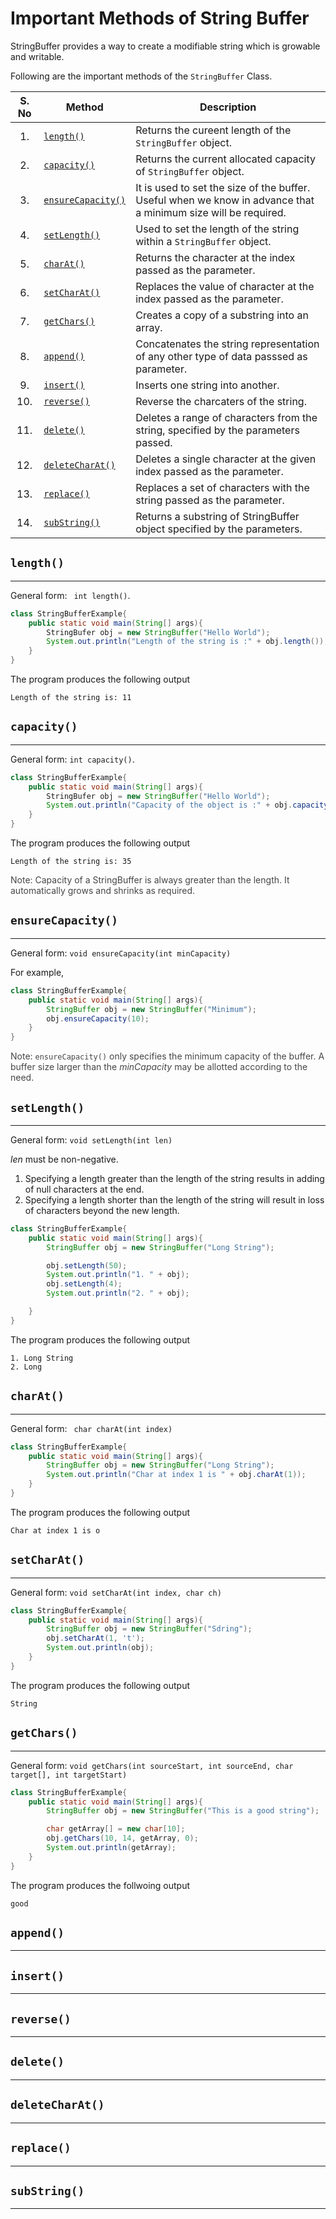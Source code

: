 # Important Methods of String Buffer

StringBuffer provides a way to create a modifiable string which is growable and writable.

Following are the important methods of the `StringBuffer` Class. 

|S. No| Method | Description |
|:--:| ---| ---|
|1. | [`length()`](#length)|Returns the cureent length of the `StringBuffer` object. | 
|2. | [`capacity()`](#capacity) |Returns the current allocated capacity of `StringBuffer` object. |
|3. | [`ensureCapacity()`](#ensurecapacity) | It is used to set the size of the buffer. Useful when we know in advance that a minimum size will be required.|
|4. | [`setLength()`](#setlength) | Used to set the length of the string within a `StringBuffer` object.|
|5. | [`charAt()`](#charat) | Returns the character at the index passed as the parameter.|
|6. | [`setCharAt()`](#setcharat) | Replaces the value of character at the index passed as the parameter. |
|7. | [`getChars()`](#getchars) | Creates a copy of a substring into an array. |
|8. | [`append()`](#append) | Concatenates the string representation of any other type of data passsed as parameter. |
|9. | [`insert()`](#insert) | Inserts one string into another.|
|10. | [`reverse()`](#reverse) | Reverse the charcaters of the string.|
|11. | [`delete()`](#delete) |Deletes a range of characters from the string, specified by the parameters passed. |
|12. | [`deleteCharAt()`](#deletecharat) | Deletes a single character at the given index passed as the parameter.|
|13. | [`replace()`](#replace) | Replaces a set of characters with the string passed as the parameter.|
|14. | [`subString()`](#substring) | Returns a substring of StringBuffer object specified by the parameters.|





## `length()`
<hr />

General form: ` int length()`. 

```java
class StringBufferExample{
    public static void main(String[] args){
        StringBufer obj = new StringBuffer("Hello World");
        System.out.println("Length of the string is :" + obj.length());
    }
}
```
 The program produces the following output
 ```
Length of the string is: 11
 ```

## `capacity()`
<hr />

General form:  `int capacity()`.

```java
class StringBufferExample{
    public static void main(String[] args){
        StringBufer obj = new StringBuffer("Hello World");
        System.out.println("Capacity of the object is :" + obj.capacity());
    }
}
```
 The program produces the following output
 ```
Length of the string is: 35
 ```

<span style="opacity:0.8">Note: Capacity of a StringBuffer is always greater than the length. It automatically grows and shrinks as required.</span>

## `ensureCapacity()`
<hr />

General form: `void ensureCapacity(int minCapacity)`

For example, 
```java
class StringBufferExample{
    public static void main(String[] args){
        StringBuffer obj = new StringBuffer("Minimum");
        obj.ensureCapacity(10);
    }
}
```
<span style="opacity:0.8"> Note: `ensureCapacity()` only specifies the minimum capacity of the buffer. A buffer size larger than the  *minCapacity* may be allotted according to the need.</span>


## `setLength()`
<hr />

General form: `void setLength(int len)`

*len* must be non-negative. 
1. Specifying a length greater than the length of the string results in adding of null characters at the end. 
2. Specifying a length shorter than the length of the string will result in loss of characters beyond the new length.

```java
class StringBufferExample{
    public static void main(String[] args){
        StringBuffer obj = new StringBuffer("Long String");

        obj.setLength(50);
        System.out.println("1. " + obj);
        obj.setLength(4);
        System.out.println("2. " + obj);

    }
}
```

The program produces the following output
```
1. Long String
2. Long
```

## `charAt()`
<hr />

General form: ` char charAt(int index)`

```java
class StringBufferExample{
    public static void main(String[] args){
        StringBuffer obj = new StringBuffer("Long String");
        System.out.println("Char at index 1 is " + obj.charAt(1));
    }
}
```

The program produces the following output
```
Char at index 1 is o
```

## `setCharAt()`
<hr />

General form: `void setCharAt(int index, char ch)`

```java
class StringBufferExample{
    public static void main(String[] args){
        StringBuffer obj = new StringBuffer("Sdring");
        obj.setCharAt(1, 't');
        System.out.println(obj);
    }
}
```
The program produces the following output
```
String
```

## `getChars()`
<hr />

General form: `void getChars(int sourceStart, int sourceEnd, char target[], int targetStart)`

```java
class StringBufferExample{
    public static void main(String[] args){
        StringBuffer obj = new StringBuffer("This is a good string");

        char getArray[] = new char[10];
        obj.getChars(10, 14, getArray, 0);
        System.out.println(getArray);
    }
}
```

The program produces the follwoing output
```
good
```

## `append()`
<hr />



## `insert()`
<hr />


## `reverse()`
<hr />


## `delete()`
<hr />


## `deleteCharAt()`
<hr />


## `replace()`
<hr />


## `subString()`
<hr />
